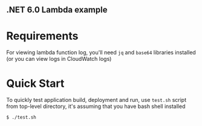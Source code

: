 ## .NET 6.0 Lambda example

# Requirements

For viewing lambda function log, you'll need `jq` and `base64` libraries
installed (or you can view logs in CloudWatch logs)

# Quick Start

To quickly test application build, deployment and run, use `test.sh`
script from top-level directory, it's assuming that you have bash shell
installed

```
$ ./test.sh

```
